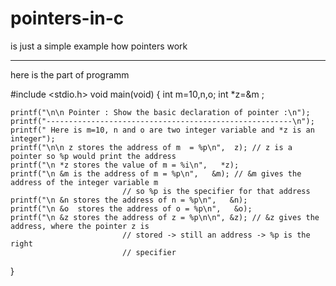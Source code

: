 # pointers-in-c
is just a simple example how pointers work 

-----------------------------------------------
here is the part of programm 

#include <stdio.h>
void main(void)
{
int m=10,n,o;
int *z=&m ;

	printf("\n\n Pointer : Show the basic declaration of pointer :\n");
	printf("-------------------------------------------------------\n"); 
	printf(" Here is m=10, n and o are two integer variable and *z is an integer");	
	printf("\n\n z stores the address of m  = %p\n",  z); // z is a pointer so %p would print the address
	printf("\n *z stores the value of m = %i\n",   *z); 
	printf("\n &m is the address of m = %p\n",   &m); // &m gives the address of the integer variable m 
                             // so %p is the specifier for that address
	printf("\n &n stores the address of n = %p\n",   &n);
	printf("\n &o  stores the address of o = %p\n",   &o);
	printf("\n &z stores the address of z = %p\n\n", &z); // &z gives the address, where the pointer z is 
                             // stored -> still an address -> %p is the right
                             // specifier        
}
